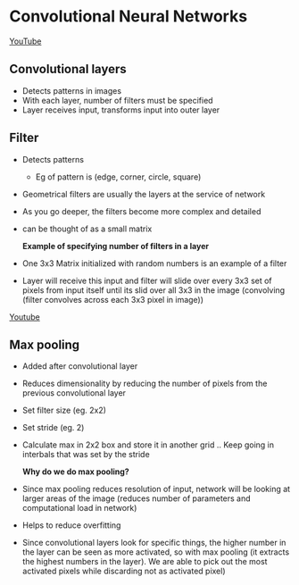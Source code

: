 # Convolutional Neural Networks

[YouTube](https://www.youtube.com/watch?v=YRhxdVk_sIs)

## Convolutional layers

* Detects patterns in images
* With each layer, number of filters must be specified
* Layer receives input, transforms input into outer layer

## Filter

* Detects patterns
  * Eg of pattern is \(edge, corner, circle, square\)
* Geometrical filters are usually the layers at the service of network
* As you go deeper, the filters become more complex and detailed
* can be thought of as a small matrix

  **Example of specifying number of filters in a layer**

* One 3x3 Matrix initialized with random numbers is an example of a filter
* Layer will receive this input and filter will slide over every 3x3 set of pixels from input itself until its slid over all 3x3 in the image \(convolving \(filter convolves across each 3x3 pixel in image\)\)

[Youtube](https://www.youtube.com/watch?v=ZjM_XQa5s6s)

## Max pooling

* Added after convolutional layer
* Reduces dimensionality by reducing the number of pixels from the previous convolutional layer
* Set filter size \(eg. 2x2\)
* Set stride \(eg. 2\)
* Calculate max in 2x2 box and store it in another grid .. Keep going in interbals that was set by the stride 

  **Why do we do max pooling?**

* Since max pooling reduces resolution of input, network will be looking at larger areas of the image \(reduces number of parameters and computational load in network\)
* Helps to reduce overfitting
* Since convolutional layers look for specific things, the higher number in the layer can be seen as more activated, so with max pooling \(it extracts the highest numbers in the layer\). We are able to pick out the most activated pixels while discarding not as activated pixel\)

